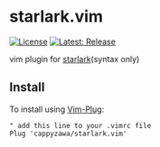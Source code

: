 # starlark.vim
[![License](https://img.shields.io/badge/License-Apache%202.0-blue.svg)](https://opensource.org/licenses/Apache-2.0)
[![Latest: Release](https://img.shields.io/github/release/cappyzawa/starlark.vim.svg)](https://github.com/cappyzawa/starlark.vim/releases)

vim plugin for [starlark](https://github.com/bazelbuild/starlark)(syntax only)

## Install
To install using [Vim-Plug](https://github.com/junegunn/vim-plug):
```
" add this line to your .vimrc file
Plug 'cappyzawa/starlark.vim'
```
